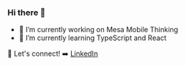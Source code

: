### Hi there 👋

- 🔭 I’m currently working on Mesa Mobile Thinking
- 🌱 I’m currently learning TypeScript and React

:link: Let's connect! :arrow_right: 
[LinkedIn](https://www.linkedin.com/in/david-dimon/)

